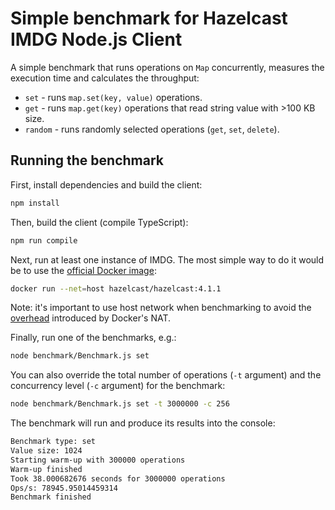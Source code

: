 # Simple benchmark for Hazelcast IMDG Node.js Client

A simple benchmark that runs operations on `Map` concurrently, measures the execution time and calculates the throughput:
* `set` - runs `map.set(key, value)` operations.
* `get` - runs `map.get(key)` operations that read string value with >100 KB size.
* `random` - runs randomly selected operations (`get`, `set`, `delete`).

## Running the benchmark

First, install dependencies and build the client:
```bash
npm install
```

Then, build the client (compile TypeScript):
```bash
npm run compile
```

Next, run at least one instance of IMDG. The most simple way to do it would be to use the
[official Docker image](https://hub.docker.com/r/hazelcast/hazelcast/):
```bash
docker run --net=host hazelcast/hazelcast:4.1.1
```

Note: it's important to use host network when benchmarking to avoid the
[overhead](https://github.com/hazelcast/hazelcast-docker/issues/165#issuecomment-725901950) introduced by Docker's NAT.

Finally, run one of the benchmarks, e.g.:
```bash
node benchmark/Benchmark.js set
```

You can also override the total number of operations (`-t` argument) and the concurrency level (`-c` argument) for the benchmark:
```bash
node benchmark/Benchmark.js set -t 3000000 -c 256
```

The benchmark will run and produce its results into the console:
```bash
Benchmark type: set
Value size: 1024
Starting warm-up with 300000 operations
Warm-up finished
Took 38.000682676 seconds for 3000000 operations
Ops/s: 78945.95014459314
Benchmark finished
```
